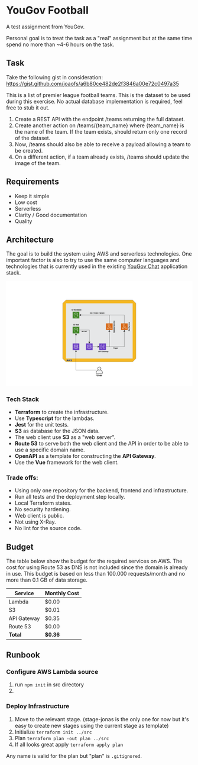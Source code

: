 # YouGov Football

A test assignment from YouGov.

Personal goal is to treat the task as a "real" assignment but at the same time spend no more than ~4-6 hours on the task.

## Task

Take the following gist in consideration:
https://gist.github.com/joaofs/a6b80ce482de2f3846a00e72c0497a35

This is a list of premier league football teams. This is the dataset to be used during this
exercise. No actual database implementation is required, feel free to stub it out.

1. Create a REST API with the endpoint /teams returning the full dataset.
2. Create another action on /teams/{team_name} where {team_name} is the name of the
   team. If the team exists, should return only one record of the dataset.
3. Now, /teams should also be able to receive a payload allowing a team to be created.
4. On a different action, if a team already exists, /teams should update the image of the
   team.

## Requirements

- Keep it simple
- Low cost
- Serverless
- Clarity / Good documentation
- Quality

## Architecture

The goal is to build the system using AWS and serverless technologies. One important factor is also to try to use the same computer languages and technologies that is currently used in the existing [YouGov Chat][] application stack.

![yougov](README.assets/yougov-football.png)

### Tech Stack

- **Terraform** to create the infrastructure.
- Use **Typescript** for the lambdas.
- **Jest** for the unit tests.
- **S3** as database for the JSON data.
- The web client use **S3** as a "web server".
- **Route 53** to serve both the web client and the API in order to be able to use a specific domain name.
- **OpenAPI** as a template for constructing the **API Gateway**.
- Use the **Vue** framework for the web client.

### Trade offs:

- Using only one repository for the backend, frontend and infrastructure.
- Run all tests and the deployment step locally.
- Local Terraform states.
- No security hardening.
- Web client is public.
- Not using X-Ray.
- No lint for the source code.

## Budget

The table below show the budget for the required services on AWS. The cost for using Route 53 as DNS is not included since the domain is already in use. This budget is based on less than 100.000 requests/month and no more than 0.1 GB of data storage.

| Service     | Monthly Cost |
| ----------- | ------------ |
| Lambda      | $0.00        |
| S3          | $0.01        |
| API Gateway | $0.35        |
| Route 53    | $0.00        |
| **Total**   | **$0.36**    |

## Runbook

### Configure AWS Lambda source

1. run `npm init` in src directory
2. 



### Deploy Infrastructure

1. Move to the relevant stage. (stage-jonas is the only one for now but it's easy to create new stages using the current stage as template)
2. Initialize `terraform init ../src`
3. Plan `terraform plan -out plan ../src`
4. If all looks great apply `terraform apply plan`

Any name is valid for the plan but "plan" is `.gitignored`.



[YouGov Chat]: https://www.yougov.chat/

